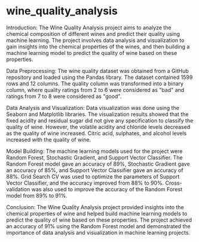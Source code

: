 # wine_quality_analysis

Introduction:
The Wine Quality Analysis project aims to analyze the chemical composition of different wines and predict their quality using machine learning. The project involves data analysis and visualization to gain insights into the chemical properties of the wines, and then building a machine learning model to predict the quality of wine based on these properties.

Data Preprocessing:
The wine quality dataset was obtained from a GitHub repository and loaded using the Pandas library. The dataset contained 1599 rows and 12 columns. The quality column was transformed into a binary column, where quality ratings from 2 to 6 were considered as "bad" and ratings from 7 to 8 were considered as "good".

Data Analysis and Visualization:
Data visualization was done using the Seaborn and Matplotlib libraries. The visualization results showed that the fixed acidity and residual sugar did not give any specification to classify the quality of wine. However, the volatile acidity and chloride levels decreased as the quality of wine increased. Citric acid, sulphates, and alcohol levels increased with the quality of wine.

Model Building:
The machine learning models used for the project were Random Forest, Stochastic Gradient, and Support Vector Classifier. The Random Forest model gave an accuracy of 89%, Stochastic Gradient gave an accuracy of 85%, and Support Vector Classifier gave an accuracy of 88%. Grid Search CV was used to optimize the parameters of Support Vector Classifier, and the accuracy improved from 88% to 90%. Cross-validation was also used to improve the accuracy of the Random Forest model from 89% to 91%.

Conclusion:
The Wine Quality Analysis project provided insights into the chemical properties of wine and helped build machine learning models to predict the quality of wine based on these properties. The project achieved an accuracy of 91% using the Random Forest model and demonstrated the importance of data analysis and visualization in machine learning projects.
